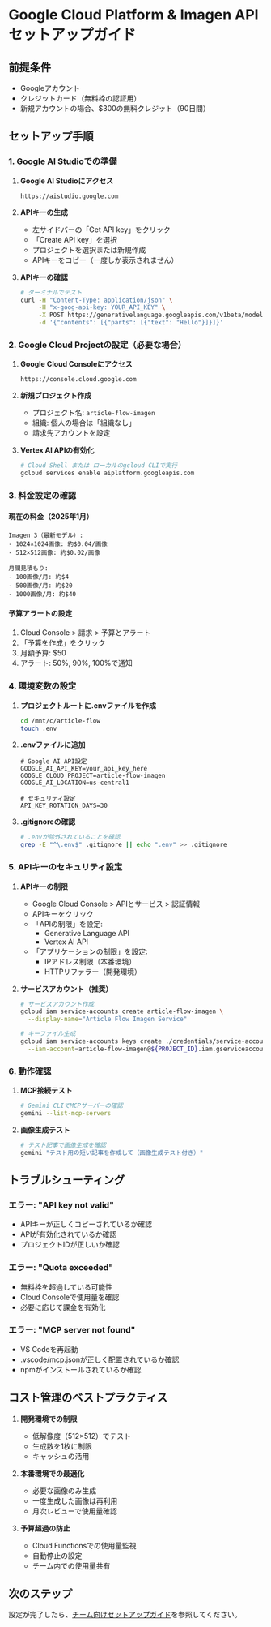 # Google Cloud Platform & Imagen API セットアップガイド

## 前提条件
- Googleアカウント
- クレジットカード（無料枠の認証用）
- 新規アカウントの場合、$300の無料クレジット（90日間）

## セットアップ手順

### 1. Google AI Studioでの準備

1. **Google AI Studioにアクセス**
   ```
   https://aistudio.google.com
   ```

2. **APIキーの生成**
   - 左サイドバーの「Get API key」をクリック
   - 「Create API key」を選択
   - プロジェクトを選択または新規作成
   - APIキーをコピー（一度しか表示されません）

3. **APIキーの確認**
   ```bash
   # ターミナルでテスト
   curl -H "Content-Type: application/json" \
        -H "x-goog-api-key: YOUR_API_KEY" \
        -X POST https://generativelanguage.googleapis.com/v1beta/models/gemini-pro:generateContent \
        -d '{"contents": [{"parts": [{"text": "Hello"}]}]}'
   ```

### 2. Google Cloud Projectの設定（必要な場合）

1. **Google Cloud Consoleにアクセス**
   ```
   https://console.cloud.google.com
   ```

2. **新規プロジェクト作成**
   - プロジェクト名: `article-flow-imagen`
   - 組織: 個人の場合は「組織なし」
   - 請求先アカウントを設定

3. **Vertex AI APIの有効化**
   ```bash
   # Cloud Shell または ローカルのgcloud CLIで実行
   gcloud services enable aiplatform.googleapis.com
   ```

### 3. 料金設定の確認

#### 現在の料金（2025年1月）
```
Imagen 3（最新モデル）:
- 1024×1024画像: 約$0.04/画像
- 512×512画像: 約$0.02/画像

月間見積もり:
- 100画像/月: 約$4
- 500画像/月: 約$20
- 1000画像/月: 約$40
```

#### 予算アラートの設定
1. Cloud Console > 請求 > 予算とアラート
2. 「予算を作成」をクリック
3. 月額予算: $50
4. アラート: 50%, 90%, 100%で通知

### 4. 環境変数の設定

1. **プロジェクトルートに.envファイルを作成**
   ```bash
   cd /mnt/c/article-flow
   touch .env
   ```

2. **.envファイルに追加**
   ```env
   # Google AI API設定
   GOOGLE_AI_API_KEY=your_api_key_here
   GOOGLE_CLOUD_PROJECT=article-flow-imagen
   GOOGLE_AI_LOCATION=us-central1
   
   # セキュリティ設定
   API_KEY_ROTATION_DAYS=30
   ```

3. **.gitignoreの確認**
   ```bash
   # .envが除外されていることを確認
   grep -E "^\.env$" .gitignore || echo ".env" >> .gitignore
   ```

### 5. APIキーのセキュリティ設定

1. **APIキーの制限**
   - Google Cloud Console > APIとサービス > 認証情報
   - APIキーをクリック
   - 「APIの制限」を設定:
     - Generative Language API
     - Vertex AI API
   - 「アプリケーションの制限」を設定:
     - IPアドレス制限（本番環境）
     - HTTPリファラー（開発環境）

2. **サービスアカウント（推奨）**
   ```bash
   # サービスアカウント作成
   gcloud iam service-accounts create article-flow-imagen \
     --display-name="Article Flow Imagen Service"
   
   # キーファイル生成
   gcloud iam service-accounts keys create ./credentials/service-account.json \
     --iam-account=article-flow-imagen@${PROJECT_ID}.iam.gserviceaccount.com
   ```

### 6. 動作確認

1. **MCP接続テスト**
   ```bash
   # Gemini CLIでMCPサーバーの確認
   gemini --list-mcp-servers
   ```

2. **画像生成テスト**
   ```bash
   # テスト記事で画像生成を確認
   gemini "テスト用の短い記事を作成して（画像生成テスト付き）"
   ```

## トラブルシューティング

### エラー: "API key not valid"
- APIキーが正しくコピーされているか確認
- APIが有効化されているか確認
- プロジェクトIDが正しいか確認

### エラー: "Quota exceeded"
- 無料枠を超過している可能性
- Cloud Consoleで使用量を確認
- 必要に応じて課金を有効化

### エラー: "MCP server not found"
- VS Codeを再起動
- .vscode/mcp.jsonが正しく配置されているか確認
- npmがインストールされているか確認

## コスト管理のベストプラクティス

1. **開発環境での制限**
   - 低解像度（512×512）でテスト
   - 生成数を1枚に制限
   - キャッシュの活用

2. **本番環境での最適化**
   - 必要な画像のみ生成
   - 一度生成した画像は再利用
   - 月次レビューで使用量確認

3. **予算超過の防止**
   - Cloud Functionsでの使用量監視
   - 自動停止の設定
   - チーム内での使用量共有

## 次のステップ

設定が完了したら、[チーム向けセットアップガイド](./team-setup-guide.md)を参照してください。